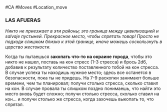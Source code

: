 #CA #Moves #Location_move

### LAS AFUERAS
*Никто не приезжает в эти районы; это граница между цивилизацией и salvaje пустыней. Прекрасное место, чтобы спрятать товар! Просто не подходи слишком близко к этой границе, иначе можешь соскользнуть в царство жестокости.*

Когда ты пытаешься **закопать что-то на окраине города**, чтобы это никто не нашел, поставь на кон стресс (1-3 стресса) и брось 2d6, добавив к результату количество поставленного тобой на кон стресса. В случае успеха ты находишь нужное место; здесь все останется в безопасности, пока ты не придешь. На 7-9 раскопки занимают больше времени, чем ты планировал; получи столько стресса, сколько ставил на кон. В случае провала ты слишком поздно понимаешь, что найти это место вновь будет сложно; получи столько стресса, сколько ставил на кон... и получи столько же стресса, когда захочешь выкопать то, что спрятал.